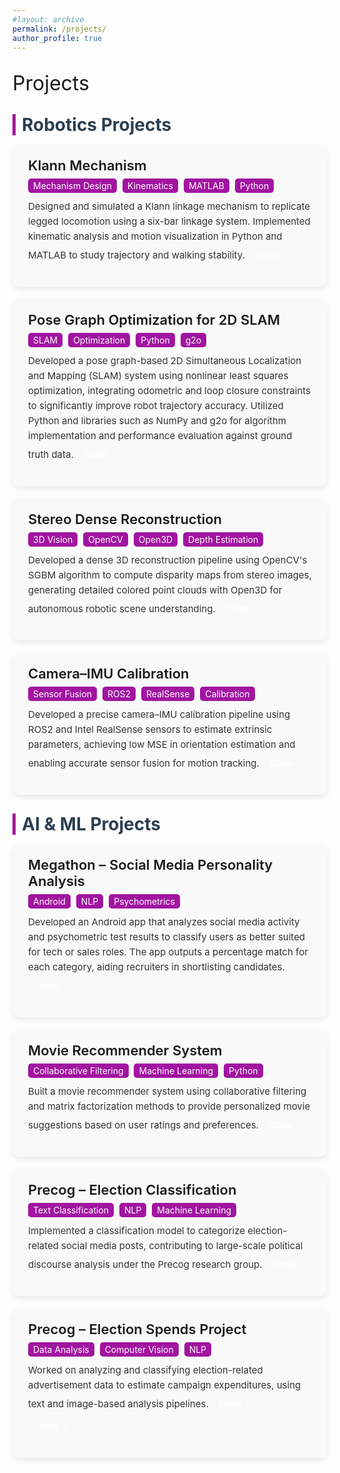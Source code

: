```yaml
---
#layout: archive
permalink: /projects/
author_profile: true
---
```




<div class="recent_updates" style="margin-top:30px; font-size:32px;">Projects</div>

<style>
  /* Subheading style */
  .sub_heading {
    font-weight: 700;
    font-size: 28px;
    margin-top: 30px;
    margin-bottom: 15px;
    text-align: left;
    color: #2c3e50;
    border-left: 5px solid #a115a0;
    padding-left: 10px;
  }

  /* Project card */
  .project-card {
    background-color: #f9f9f9;
    border-radius: 12px;
    padding: 20px 25px;
    margin-bottom: 20px;
    box-shadow: 0 4px 10px rgba(0,0,0,0.08);
    transition: transform 0.2s ease, box-shadow 0.2s ease;
  }
  .project-card:hover {
    transform: translateY(-3px);
    box-shadow: 0 8px 20px rgba(159, 155, 214, 0.93);
  }

  .project-title {
    font-size: 22px;
    font-weight: 600;
    color: #1a1a1a;
    margin-bottom: 8px;
  }

  .project-tags {
    font-size: 14px;
    color: #fff;
    background-color: #a115a0;
    padding: 3px 8px;
    border-radius: 5px;
    margin-right: 5px;
    display: inline-block;
    margin-bottom: 10px;
  }

  .project-text {
    font-size: 15px;
    line-height: 1.6em;
    color: #333;
    margin-bottom: 12px;
  }

  .project-text a.tab_paper {
    display: inline-block;
    background-color:rgba(159, 155, 214, 0.93) #afbdf5ff;
    color: #fff;
    padding: 6px 12px;
    border-radius: 6px;
    margin-right: 8px;
    text-decoration: none;
    font-weight: 500;
    transition: background-color 0.2s ease;
  }
  .project-text a.tab_paper:hover {
    background-color: #e08ce9ff;
  }
</style>

<div class="sub_heading">Robotics Projects</div>

<div class="project-card">
  <div class="project-title">Klann Mechanism</div>
  <span class="project-tags">Mechanism Design</span>
  <span class="project-tags">Kinematics</span>
  <span class="project-tags">MATLAB</span>
  <span class="project-tags">Python</span>
  <div class="project-text">
    Designed and simulated a Klann linkage mechanism to replicate legged locomotion using a six-bar linkage system. Implemented kinematic analysis and motion visualization in Python and MATLAB to study trajectory and walking stability.  
    <a target="_blank" class="tab_paper" href="https://github.com/yourusername/klann-mechanism">Code</a>
  </div>
</div>

<div class="project-card">
  <div class="project-title">Pose Graph Optimization for 2D SLAM</div>
  <span class="project-tags">SLAM</span>
  <span class="project-tags">Optimization</span>
  <span class="project-tags">Python</span>
  <span class="project-tags">g2o</span>
  <div class="project-text">
    Developed a pose graph-based 2D Simultaneous Localization and Mapping (SLAM) system using nonlinear least squares optimization, integrating odometric and loop closure constraints to significantly improve robot trajectory accuracy. Utilized Python and libraries such as NumPy and g2o for algorithm implementation and performance evaluation against ground truth data.  
    <a target="_blank" class="tab_paper" href="https://github.com/bollimuntha-shreya/Ro-Bots/tree/main/icp-slam-the-ro-bots">Code</a>
  </div>
</div>

<div class="project-card">
  <div class="project-title">Stereo Dense Reconstruction</div>
  <span class="project-tags">3D Vision</span>
  <span class="project-tags">OpenCV</span>
  <span class="project-tags">Open3D</span>
  <span class="project-tags">Depth Estimation</span>
  <div class="project-text">
    Developed a dense 3D reconstruction pipeline using OpenCV's SGBM algorithm to compute disparity maps from stereo images, generating detailed colored point clouds with Open3D for autonomous robotic scene understanding.  
    <a target="_blank" class="tab_paper" href="https://github.com/bollimuntha-shreya/Ro-Bots/tree/main/stereo-dense-reconstruction-the-ro-bots">Code</a>
  </div>
</div>

<div class="project-card">
  <div class="project-title">Camera–IMU Calibration</div>
  <span class="project-tags">Sensor Fusion</span>
  <span class="project-tags">ROS2</span>
  <span class="project-tags">RealSense</span>
  <span class="project-tags">Calibration</span>
  <div class="project-text">
    Developed a precise camera–IMU calibration pipeline using ROS2 and Intel RealSense sensors to estimate extrinsic parameters, achieving low MSE in orientation estimation and enabling accurate sensor fusion for motion tracking.  
    <a target="_blank" class="tab_paper" href="https://github.com/bollimuntha-shreya/Ro-Bots/tree/main/imu-camera-callibration-the-ro-bots">Code</a>
  </div>
</div>

<div class="sub_heading">AI & ML Projects</div>

<div class="project-card">
  <div class="project-title">Megathon – Social Media Personality Analysis</div>
  <span class="project-tags">Android</span>
  <span class="project-tags">NLP</span>
  <span class="project-tags">Psychometrics</span>
  <div class="project-text">
    Developed an Android app that analyzes social media activity and psychometric test results to classify users as better suited for tech or sales roles. The app outputs a percentage match for each category, aiding recruiters in shortlisting candidates.  
    <a target="_blank" class="tab_paper" href="https://github.com/bollimuntha-shreya/Social-Media-Personality-Analysis">Code</a>
  </div>
</div>

<div class="project-card">
  <div class="project-title">Movie Recommender System</div>
  <span class="project-tags">Collaborative Filtering</span>
  <span class="project-tags">Machine Learning</span>
  <span class="project-tags">Python</span>
  <div class="project-text">
    Built a movie recommender system using collaborative filtering and matrix factorization methods to provide personalized movie suggestions based on user ratings and preferences.  
    <a target="_blank" class="tab_paper" href="https://github.com/bollimuntha-shreya/Recommender-Systems">Code</a>
  </div>
</div>

<div class="project-card">
  <div class="project-title">Precog – Election Classification</div>
  <span class="project-tags">Text Classification</span>
  <span class="project-tags">NLP</span>
  <span class="project-tags">Machine Learning</span>
  <div class="project-text">
    Implemented a classification model to categorize election-related social media posts, contributing to large-scale political discourse analysis under the Precog research group.  
    <a target="_blank" class="tab_paper" href="https://github.com/bollimuntha-shreya/Election-Classification">Code</a>
  </div>
</div>

<div class="project-card">
  <div class="project-title">Precog – Election Spends Project</div>
  <span class="project-tags">Data Analysis</span>
  <span class="project-tags">Computer Vision</span>
  <span class="project-tags">NLP</span>
  <div class="project-text">
    Worked on analyzing and classifying election-related advertisement data to estimate campaign expenditures, using text and image-based analysis pipelines.  
    <a target="_blank" class="tab_paper" href="https://github.com/harsha20032020/Election-Ads/">Code 1</a>
    <a target="_blank" class="tab_paper" href="https://github.com/harsha20032020/ElectionsSpendsProject">Code 2</a>
  </div>
</div>

